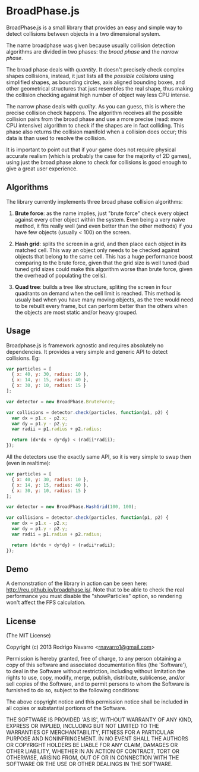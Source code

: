 # BroadPhase.js

BroadPhase.js is a small library that provides an easy and simple way to detect collisions between objects in a two dimensional system.

The name broadphase was given because usually collision detection algorithms are divided in two phases: the _broad phase_ and the _narrow phase_.

The broad phase deals with _quantity_. It doesn't precisely check complex shapes collisions, instead, it just lists all the _possible collisions_ using simplified shapes, as bounding circles, axis aligned bounding boxes, and other geometrical structures that just resembles the real shape, thus making the collision checking against high number of object way less CPU intense.

The narrow phase deals with _quality_. As you can guess, this is where the precise collision check happens. The algorithm receives all the possible collision pairs from the broad phase and use a more precise (read: more CPU intensive) algorithm to check if the shapes are in fact colliding. This phase also returns the collision manifold when a collision does occur; this data is than used to resolve the collision.

It is important to point out that if your game does not require physical accurate realism (which is probably the case for the majority of 2D games), using just the broad phase alone to check for collisions is good enough to give a great user experience.

## Algorithms

The library currently implements three broad phase collision algorithms:

1. **Brute force**: as the name implies, just "brute force" check every object against every other object within the system. Even being a very naive method, it fits really well (and even better than the other methods) if you have few objects (usually < 100) on the screen.

2. **Hash grid**: splits the screen in a grid, and then place each object in its matched cell. This way an object only needs to be checked against objects that belong to the same cell. This has a huge performance boost comparing to the brute force, given that the grid size is well tuned (bad tuned grid sizes could make this algorithm worse than brute force, given the overhead of populating the cells).

3. **Quad tree**: builds a tree like structure, spliting the screen in four quadrants on demand when the cell limit is reached. This method is usualy bad when you have many moving objects, as the tree would need to be rebuilt every frame, but can perform better than the others when the objects are most static and/or heavy grouped.

## Usage

Broadphase.js is framework agnostic and requires absolutely no dependencies. It provides a very simple and generic API to detect collisions. Eg:

```javascript
var particles = [
  { x: 40, y: 30, radius: 10 },
  { x: 14, y: 15, radius: 40 },
  { x: 30, y: 10, radius: 15 }
];

var detector = new BroadPhase.BruteForce;

var collisions = detector.check(particles, function(p1, p2) {
  var dx = p1.x - p2.x;
  var dy = p1.y - p2.y;
  var radii = p1.radius + p2.radius;

  return (dx*dx + dy*dy) < (radii*radii);
});
```

All the detectors use the exactly same API, so it is very simple to swap then (even in realtime):

```javascript
var particles = [
  { x: 40, y: 30, radius: 10 },
  { x: 14, y: 15, radius: 40 },
  { x: 30, y: 10, radius: 15 }
];

var detector = new BroadPhase.HashGrid(100, 100);

var collisions = detector.check(particles, function(p1, p2) {
  var dx = p1.x - p2.x;
  var dy = p1.y - p2.y;
  var radii = p1.radius + p2.radius;

  return (dx*dx + dy*dy) < (radii*radii);
});
```

## Demo

A demonstration of the library in action can be seen here: http://reu.github.io/broadphase.js/. Note that to be able to check the real performance you must disable the "showParticles" option, so rendering won't affect the FPS calculation.

## License

(The MIT License)

Copyright (c) 2013 Rodrigo Navarro &lt;rnavarro1@gmail.com&gt;

Permission is hereby granted, free of charge, to any person obtaining
a copy of this software and associated documentation files (the
'Software'), to deal in the Software without restriction, including
without limitation the rights to use, copy, modify, merge, publish,
distribute, sublicense, and/or sell copies of the Software, and to
permit persons to whom the Software is furnished to do so, subject to
the following conditions:

The above copyright notice and this permission notice shall be
included in all copies or substantial portions of the Software.

THE SOFTWARE IS PROVIDED 'AS IS', WITHOUT WARRANTY OF ANY KIND,
EXPRESS OR IMPLIED, INCLUDING BUT NOT LIMITED TO THE WARRANTIES OF
MERCHANTABILITY, FITNESS FOR A PARTICULAR PURPOSE AND NONINFRINGEMENT.
IN NO EVENT SHALL THE AUTHORS OR COPYRIGHT HOLDERS BE LIABLE FOR ANY
CLAIM, DAMAGES OR OTHER LIABILITY, WHETHER IN AN ACTION OF CONTRACT,
TORT OR OTHERWISE, ARISING FROM, OUT OF OR IN CONNECTION WITH THE
SOFTWARE OR THE USE OR OTHER DEALINGS IN THE SOFTWARE.
